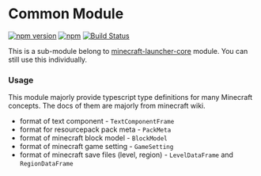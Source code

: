 # Common Module

[![npm version](https://img.shields.io/npm/v/@xmcl/common.svg)](https://www.npmjs.com/package/common)
[![npm](https://img.shields.io/npm/l/@xmcl/minecraft-launcher-core.svg)](https://github.com/voxelum/minecraft-launcher-core-node/blob/master/LICENSE)
[![Build Status](https://github.com/voxelum/minecraft-launcher-core-node/workflows/Release%20Pre-Check/badge.svg)](https://github.com/voxelum/minecraft-launcher-core-node/workflows/Release%20Pre-Check/badge.svg)

This is a sub-module belong to [minecraft-launcher-core](https://www.npmjs.com/package/@xmcl/minecraft-launcher-core) module. You can still use this individually.

### Usage

This module majorly provide typescript type definitions for many Minecraft concepts. The docs of them are majorly from minecraft wiki. 

- format of text component - `TextComponentFrame` 
- format for resourcepack pack meta - `PackMeta`
- format of minecraft block model - `BlockModel`
- format of minecraft game setting - `GameSetting`
- format of minecraft save files (level, region) - `LevelDataFrame` and `RegionDataFrame` 
